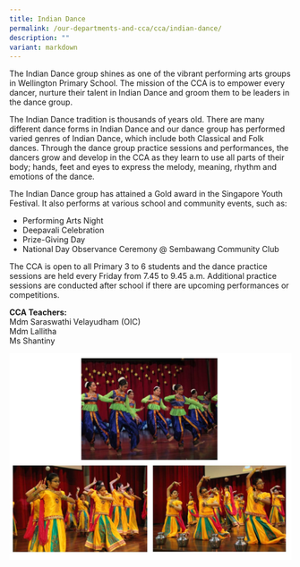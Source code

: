 ```yaml
---
title: Indian Dance
permalink: /our-departments-and-cca/cca/indian-dance/
description: ""
variant: markdown
---
```

The Indian Dance group shines as one of the vibrant performing arts groups in Wellington Primary School. The mission of the CCA is to empower every dancer, nurture their talent in Indian Dance and groom them to be leaders in the dance group.&nbsp;  

The Indian Dance tradition is thousands of years old. There are many different dance forms in Indian Dance and our dance group has performed varied genres of Indian Dance, which include both Classical and Folk dances. Through the dance group practice sessions and performances, the dancers grow and develop in the CCA as they learn to use all parts of their body; hands, feet and eyes to express the melody, meaning, rhythm and emotions of the dance.

The Indian Dance group has attained a Gold award in the Singapore Youth Festival. It also performs at various school and community events, such as:
* Performing Arts Night
* Deepavali Celebration
* Prize-Giving Day
* National Day Observance Ceremony @ Sembawang Community Club

The CCA is open to all Primary 3 to 6 students and the dance practice sessions are held every Friday from 7.45 to 9.45 a.m. Additional practice sessions are conducted after school if there are upcoming performances or competitions.&nbsp;

**CCA Teachers:** <br>
Mdm Saraswathi Velayudham (OIC) <br>
Mdm Lallitha <br>
Ms Shantiny

![](/images/indian%20dance.jpg)